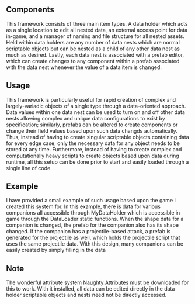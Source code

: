 ## Components

This framework consists of three main item types. A data holder which acts as a single location to 
edit all nested data, an external access point for data in-game, and a manager of naming and file
structure for all nested assets. Held within data holders are any number of data nests which are 
normal scriptable objects but can be nested as a child of any other data nest as much as desired. 
Lastly, each data nest is associated with a prefab editor, which can create changes to any component 
within a prefab associated with the data nest whenever the value of a data item is changed.

## Usage

This framework is particularly useful for rapid creation of complex and largely-variadic objects 
of a single type through a data-oriented approach. Data values within one data nest can be used 
to turn on and off other data nests allowing complex and unique data configurations to exist
by specification; similarly, prefabs can be altered to create components or change their field
values based upon such data changds automatically. Thus, instead of having to create singular
scriptable objects containing data for every edge case, only the necessary data for any object
needs to be stored at any time. Furthermore, instead of having to create complex and computationally
heavy scripts to create objects based upon data during runtime, all this setup can be done prior
to start and easily loaded through a single line of code.

## Example

I have provided a small example of such usage based upon the game I created this system for. 
In this example, there is data for various companions all accessible through MyDataHolder
which is accessible in game through the DataLoader static functions. When the shape data
for a companion is changed, the prefab for the companion also has its shape changed. If the 
companion has a projectile-based attack, a prefab is generated for the projectile as well,
which holds the projectile script that uses the same projectile data. With this design,
many companions can be easily created by simply filling in the data 

## Note

The wonderful attribute system [Naughty Attributes](https://github.com/dbrizov/NaughtyAttributes) 
must be downloaded for this to work. With it installed, all data can be edited directly in the
data holder scriptable objects and nests need not be directly accessed.
